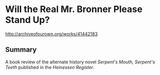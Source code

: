 # Will the Real Mr. Bronner Please Stand Up?

http://archiveofourown.org/works/41442183

## Summary

A book review of the alternate history novel *Serpent's Mouth, Serpent's Teeth* published in the *Heinessen Register*.

